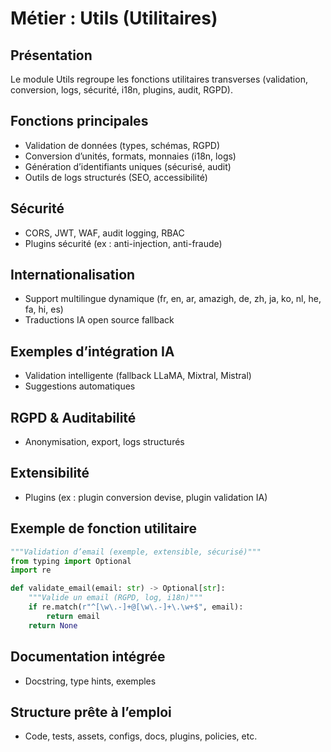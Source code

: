 # Métier : Utils (Utilitaires)

## Présentation
Le module Utils regroupe les fonctions utilitaires transverses (validation, conversion, logs, sécurité, i18n, plugins, audit, RGPD).

## Fonctions principales
- Validation de données (types, schémas, RGPD)
- Conversion d’unités, formats, monnaies (i18n, logs)
- Génération d’identifiants uniques (sécurisé, audit)
- Outils de logs structurés (SEO, accessibilité)

## Sécurité
- CORS, JWT, WAF, audit logging, RBAC
- Plugins sécurité (ex : anti-injection, anti-fraude)

## Internationalisation
- Support multilingue dynamique (fr, en, ar, amazigh, de, zh, ja, ko, nl, he, fa, hi, es)
- Traductions IA open source fallback

## Exemples d’intégration IA
- Validation intelligente (fallback LLaMA, Mixtral, Mistral)
- Suggestions automatiques

## RGPD & Auditabilité
- Anonymisation, export, logs structurés

## Extensibilité
- Plugins (ex : plugin conversion devise, plugin validation IA)

## Exemple de fonction utilitaire
```python
"""Validation d’email (exemple, extensible, sécurisé)"""
from typing import Optional
import re

def validate_email(email: str) -> Optional[str]:
    """Valide un email (RGPD, log, i18n)"""
    if re.match(r"^[\w\.-]+@[\w\.-]+\.\w+$", email):
        return email
    return None
```

## Documentation intégrée
- Docstring, type hints, exemples

## Structure prête à l’emploi
- Code, tests, assets, configs, docs, plugins, policies, etc.
